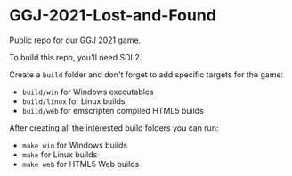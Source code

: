 # GGJ-2021-Lost-and-Found

Public repo for our GGJ 2021 game.

To build this repo, you'll need SDL2.

Create a `build` folder and don't forget to add specific targets for the game:

- `build/win` for Windows executables
- `build/linux` for Linux builds
- `build/web` for emscripten compiled HTML5 builds

After creating all the interested build folders you can run:

- `make win` for Windows builds
- `make` for Linux builds
- `make web` for HTML5 Web builds

